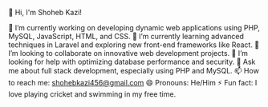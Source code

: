 👋 Hi, I'm Shoheb Kazi!

🔭 I’m currently working on developing dynamic web applications using PHP, MySQL, JavaScript, HTML, and CSS.
🌱 I’m currently learning advanced techniques in Laravel and exploring new front-end frameworks like React.
👯 I’m looking to collaborate on innovative web development projects.
🤔 I’m looking for help with optimizing database performance and security.
💬 Ask me about full stack development, especially using PHP and MySQL.
📫 How to reach me: shohebkazi456@gmail.com
😄 Pronouns: He/Him
⚡ Fun fact: I love playing cricket and swimming in my free time.

<!--👋 Hi, I'm Shoheb Kazi!

I'm a Full Stack Developer from Mumbai, India, with over 3 years of experience in building dynamic web applications. Proficient in PHP, MySQL, JavaScript, HTML, CSS, and frameworks like CodeIgniter and Laravel. Passionate about creating efficient, scalable, and user-friendly web solutions.

🔧 Skills:

Backend: PHP (OOP), MySQL
Frontend: HTML, CSS, JavaScript, Bootstrap, jQuery, AngularJS
Frameworks: CodeIgniter, Laravel
Tools: Git, GitHub
📫 Get in Touch:

Email: shohebkazi456@gmail.com
LinkedIn: Shoheb Kazi
GitHub: shohebkazi456 -->
